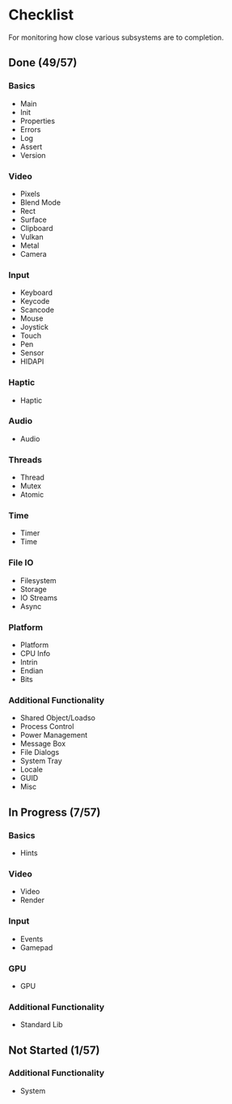 # Checklist
For monitoring how close various subsystems are to completion.

## Done (49/57)

### Basics
* Main
* Init
* Properties
* Errors
* Log
* Assert
* Version

### Video
* Pixels
* Blend Mode
* Rect
* Surface
* Clipboard
* Vulkan
* Metal
* Camera

### Input
* Keyboard
* Keycode
* Scancode
* Mouse
* Joystick
* Touch
* Pen
* Sensor
* HIDAPI

### Haptic
* Haptic

### Audio
* Audio

### Threads
* Thread
* Mutex
* Atomic

### Time
* Timer
* Time

### File IO
* Filesystem
* Storage
* IO Streams
* Async

### Platform
* Platform
* CPU Info
* Intrin
* Endian
* Bits

### Additional Functionality
* Shared Object/Loadso
* Process Control
* Power Management
* Message Box
* File Dialogs
* System Tray
* Locale
* GUID
* Misc

## In Progress (7/57)

### Basics
* Hints

### Video
* Video
* Render

### Input
* Events
* Gamepad

### GPU
* GPU

### Additional Functionality
* Standard Lib

## Not Started (1/57)

### Additional Functionality
* System

